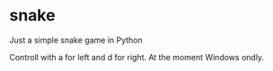 snake
=====

Just a simple snake game in Python


Controll with a for left and d for right. At the moment Windows ondly.
